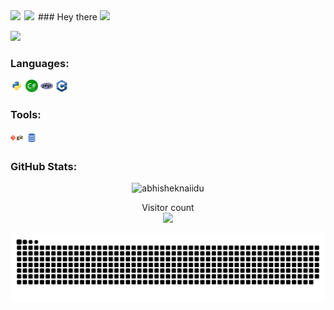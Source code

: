 <body>
### Hey there <img src="https://media.giphy.com/media/hvRJCLFzcasrR4ia7z/giphy.gif" width="25px">
<a href="https://vk.com/dt.danil">
  <img align="left" width="22px" src="https://cdn.jsdelivr.net/npm/simple-icons@v3/icons/vk.svg" />
</a>
<a href="https://t.me/tarodictrl/">
  <img align="left" width="22px" src="https://cdn.jsdelivr.net/npm/simple-icons@v3/icons/telegram.svg" />
</a>

![](https://img.shields.io/github/watchers/Tarodictrl/Tarodictrl)
### Languages:
<code><img height="20" src="https://raw.githubusercontent.com/github/explore/80688e429a7d4ef2fca1e82350fe8e3517d3494d/topics/python/python.png"></code>
<code><img height="20" src="https://raw.githubusercontent.com/github/explore/80688e429a7d4ef2fca1e82350fe8e3517d3494d/topics/csharp/csharp.png"></code>
<code><img height="20" src="https://raw.githubusercontent.com/github/explore/80688e429a7d4ef2fca1e82350fe8e3517d3494d/topics/php/php.png"></code>
<code><img height="20" src="https://raw.githubusercontent.com/github/explore/80688e429a7d4ef2fca1e82350fe8e3517d3494d/topics/cpp/cpp.png"></code>

### Tools:
<code><img height="20" src="https://raw.githubusercontent.com/github/explore/80688e429a7d4ef2fca1e82350fe8e3517d3494d/topics/git/git.png"></code>
<code><img height="20" src="https://raw.githubusercontent.com/github/explore/80688e429a7d4ef2fca1e82350fe8e3517d3494d/topics/sql/sql.png"></code>

### GitHub Stats:
<p align="center"> <img src="https://github-readme-stats.vercel.app/api?username=Tarodictrl&show_icons=true&theme=gotham" alt="abhisheknaiidu" />

<p align="center"> 
  Visitor count<br>
  <img src="https://profile-counter.glitch.me/tarodictrl/count.svg" />
</p>

![Snake animation](https://github.com/tarodictrl/tarodictrl/blob/output/github-contribution-grid-snake.svg)
  
 </body>
